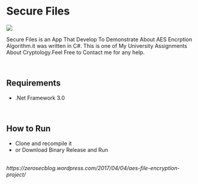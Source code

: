 # Secure Files

<img src="https://zerosecblog.files.wordpress.com/2017/04/aes_main1.png" /><br>

<p>
Secure Files is an App That Develop To Demonstrate About AES Encrption Algorithm.it was written in C#.
This is one of My University Assignments About Cryptology.Feel Free to Contact me for any help. </p><br>
<h2>Requirements</h2>
<ul>
  <li>.Net Framework 3.0</li>
</ul>
<br>
<h2>How to Run</h2>
<ul>
  <li>Clone and recompile it</li>
   <li>or Download Binary Release and Run</li>
</ul><br>
<i>https://zerosecblog.wordpress.com/2017/04/04/aes-file-encryption-project/</i>
